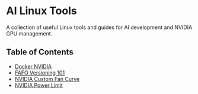 # AI Linux Tools

A collection of useful Linux tools and guides for AI development and NVIDIA GPU management.

## Table of Contents

- [Docker NVIDIA](docker-nvidia.md)
- [FAFO Versioning 101](fafo-versioning-101.md)
- [NVIDIA Custom Fan Curve](nvidia-custom-fan-curve.md)
- [NVIDIA Power Limit](nvidia-power-limit.md)
